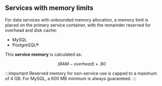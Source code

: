 ## Services with memory limits

For data services with unbounded memory allocation, a memory limit is placed on the primary service container, with the remainder reserved for overhead and disk cache:

- MySQL
- PostgreSQL®

This **service memory** is calculated as:

$$
(RAM - overhead) \times .80
$$

:::important
Reserved memory for non-service use is capped to a maximum of 4 GB. For MySQL, a 600 MB minimum is always guaranteed.
:::
